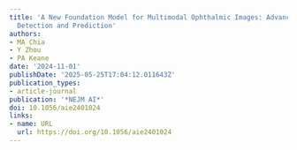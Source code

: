 ```yaml
---
title: 'A New Foundation Model for Multimodal Ophthalmic Images: Advancing Disease
  Detection and Prediction'
authors:
- MA Chia
- Y Zhou
- PA Keane
date: '2024-11-01'
publishDate: '2025-05-25T17:04:12.011643Z'
publication_types:
- article-journal
publication: '*NEJM AI*'
doi: 10.1056/aie2401024
links:
- name: URL
  url: https://doi.org/10.1056/aie2401024
---
```

